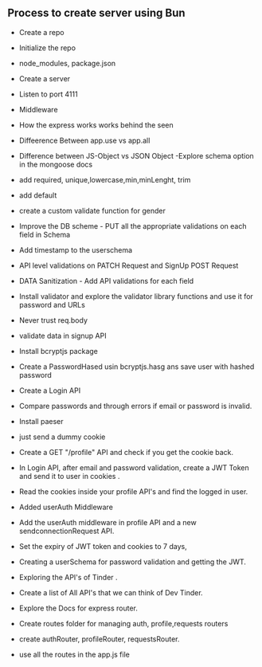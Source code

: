 ## Process to create server using Bun

- Create a repo
- Initialize the repo
- node_modules, package.json
- Create a server
- Listen to port 4111
- Middleware
- How the express works works behind the seen
- Diffeerence Between app.use vs app.all

- Difference between JS-Object vs JSON Object
  -Explore schema option in the mongoose docs

- add required, unique,lowercase,min,minLenght, trim
- add default
- create a custom validate function for gender
- Improve the DB scheme - PUT all the appropriate validations on each field in Schema
- Add timestamp to the userschema
- API level validations on PATCH Request and SignUp POST Request
- DATA Sanitization - Add API validations for each field
- Install validator and explore the validator library functions and use it for password and URLs
- Never trust req.body
- validate data in signup API
- Install bcryptjs package
- Create a PasswordHased usin bcryptjs.hasg ans save user with hashed password
- Create a Login API
- Compare passwords and through errors if email or password is invalid.
- Install paeser
- just send a dummy cookie
- Create a GET "/profile" API and check if you get the cookie back.
- In Login API, after email and password validation, create a JWT Token and send it to user in cookies .
- Read the cookies inside your profile API's and find the logged in user.
- Added userAuth Middleware
- Add the userAuth middleware in profile API and a new sendconnectionRequest API.
- Set the expiry of JWT token and cookies to 7 days,
- Creating a userSchema for password validation and getting the JWT.
- Exploring the API's of Tinder .
- Create a list of All API's that we can think of Dev Tinder.

- Explore the Docs for express router.
- Create routes folder for managing auth, profile,requests routers
- create authRouter, profileRouter, requestsRouter.
- use all the routes in the app.js file
